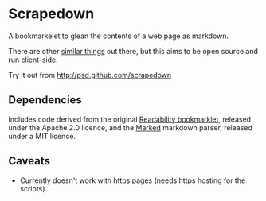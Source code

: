 # Scrapedown

A bookmarkelet to glean the contents of a web page as markdown.

There are other [similar things](http://fuckyeahmarkdown.com/) out there, but this aims to be open source and run client-side.

Try it out from http://psd.github.com/scrapedown

## Dependencies

Includes code derived from the original [Readability bookmarklet](https://code.google.com/p/arc90labs-readability/), released under the Apache 2.0 licence,
and the [Marked](https://github.com/chjj/marked) markdown parser, released under a MIT licence.

## Caveats
* Currently doesn't work with https pages (needs https hosting for the scripts).
